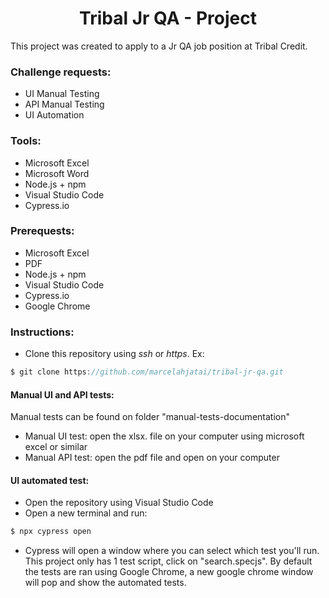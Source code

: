 
<h1 align="center">
Tribal Jr QA - Project
</h1>

This project was created to apply to a Jr QA job position at Tribal Credit.

### Challenge requests:

+ UI Manual Testing 
+ API Manual Testing
+ UI Automation

### Tools:
+ Microsoft Excel
+ Microsoft Word
+ Node.js + npm
+ Visual Studio Code
+ Cypress.io

### Prerequests:
+ Microsoft Excel
+ PDF
+ Node.js + npm
+ Visual Studio Code
+ Cypress.io
+ Google Chrome

### Instructions:

+ Clone this repository using _ssh_ or _https_.
Ex:
``` js
$ git clone https://github.com/marcelahjatai/tribal-jr-qa.git
```

#### Manual UI and API tests:
Manual tests can be found on folder "manual-tests-documentation"
+ Manual UI test: open the xlsx. file on your computer using microsoft excel or similar
+ Manual API test: open the pdf file and open on your computer

#### UI automated test:
+ Open the repository using Visual Studio Code
+ Open a new terminal and run:
``` js
$ npx cypress open
```
+ Cypress will open a window where you can select which test you'll run. This project only has 1 test script, click on "search.specjs". By default the tests are ran using Google Chrome, a new google chrome window will pop and show the automated tests.
